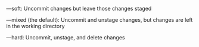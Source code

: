 —soft: Uncommit changes but leave those changes staged

—mixed (the default): Uncommit and unstage changes, but changes are left in the working directory

—hard: Uncommit, unstage, and delete changes